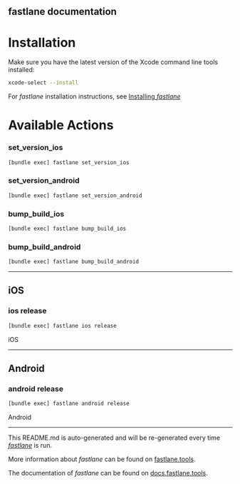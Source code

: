 fastlane documentation
----

# Installation

Make sure you have the latest version of the Xcode command line tools installed:

```sh
xcode-select --install
```

For _fastlane_ installation instructions, see [Installing _fastlane_](https://docs.fastlane.tools/#installing-fastlane)

# Available Actions

### set_version_ios

```sh
[bundle exec] fastlane set_version_ios
```



### set_version_android

```sh
[bundle exec] fastlane set_version_android
```



### bump_build_ios

```sh
[bundle exec] fastlane bump_build_ios
```



### bump_build_android

```sh
[bundle exec] fastlane bump_build_android
```



----


## iOS

### ios release

```sh
[bundle exec] fastlane ios release
```

iOS

----


## Android

### android release

```sh
[bundle exec] fastlane android release
```

Android

----

This README.md is auto-generated and will be re-generated every time [_fastlane_](https://fastlane.tools) is run.

More information about _fastlane_ can be found on [fastlane.tools](https://fastlane.tools).

The documentation of _fastlane_ can be found on [docs.fastlane.tools](https://docs.fastlane.tools).
